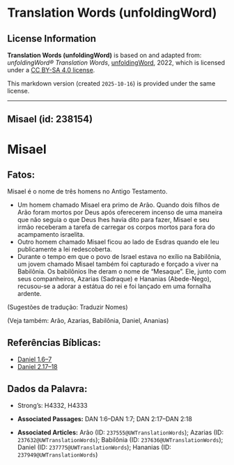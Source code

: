 # Translation Words (unfoldingWord)

## License Information

**Translation Words (unfoldingWord)** is based on and adapted from: _unfoldingWord® Translation Words_, [unfoldingWord](https://unfoldingword.org/utw), 2022, which is licensed under a [CC BY-SA 4.0 license](https://creativecommons.org/licenses/by-sa/4.0/legalcode.en).

This markdown version (created `2025-10-16`) is provided under the same license.



--------------------------------

## Misael (id: 238154)

Misael
======

Fatos:
------

Misael é o nome de três homens no Antigo Testamento.

* Um homem chamado Misael era primo de Arão. Quando dois filhos de Arão foram mortos por Deus após oferecerem incenso de uma maneira que não seguia o que Deus lhes havia dito para fazer, Misael e seu irmão receberam a tarefa de carregar os corpos mortos para fora do acampamento israelita.
* Outro homem chamado Misael ficou ao lado de Esdras quando ele leu publicamente a lei redescoberta.
* Durante o tempo em que o povo de Israel estava no exílio na Babilônia, um jovem chamado Misael também foi capturado e forçado a viver na Babilônia. Os babilônios lhe deram o nome de “Mesaque”. Ele, junto com seus companheiros, Azarias (Sadraque) e Hananias (Abede\-Nego), recusou\-se a adorar a estátua do rei e foi lançado em uma fornalha ardente.

(Sugestões de tradução: Traduzir Nomes)

(Veja também: Arão, Azarias, Babilônia, Daniel, Ananias)

Referências Bíblicas:
---------------------

* [Daniel 1\.6–7](https://ref.ly/Dan1:6-Dan1:7)
* [Daniel 2\.17–18](https://ref.ly/Dan2:17-Dan2:18)

Dados da Palavra:
-----------------

* Strong’s: H4332, H4333

* **Associated Passages:** DAN 1:6–DAN 1:7; DAN 2:17–DAN 2:18
* **Associated Articles:** Arão (ID: `237555@UWTranslationWords`); Azarias (ID: `237632@UWTranslationWords`); Babilônia (ID: `237636@UWTranslationWords`); Daniel (ID: `237775@UWTranslationWords`); Hananias (ID: `237949@UWTranslationWords`)

